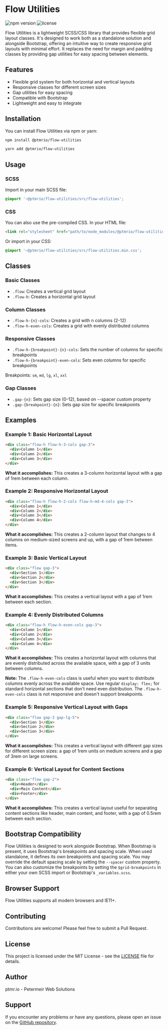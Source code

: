 # Flow Utilities

![npm version](https://img.shields.io/npm/v/@ptmrio/flow-utilities)
![license](https://img.shields.io/npm/l/@ptmrio/flow-utilities)

Flow Utilities is a lightweight SCSS/CSS library that provides flexible grid layout classes. It's designed to work both as a standalone solution and alongside Bootstrap, offering an intuitive way to create responsive grid layouts with minimal effort. It replaces the need for margin and padding classes by providing gap utilities for easy spacing between elements.

## Features

- Flexible grid system for both horizontal and vertical layouts
- Responsive classes for different screen sizes
- Gap utilities for easy spacing
- Compatible with Bootstrap
- Lightweight and easy to integrate

## Installation

You can install Flow Utilities via npm or yarn:

```bash
npm install @ptmrio/flow-utilities
```

```bash
yarn add @ptmrio/flow-utilities
```

## Usage

### SCSS

Import in your main SCSS file:

```scss
@import '~@ptmrio/flow-utilities/src/flow-utilities';
```

### CSS

You can also use the pre-compiled CSS. In your HTML file:

```html
<link rel="stylesheet" href="path/to/node_modules/@ptmrio/flow-utilities/src/flow-utilities.min.css">
```

Or import in your CSS:

```css
@import '~@ptmrio/flow-utilities/src/flow-utilities.min.css';
```

## Classes

### Basic Classes

- `.flow`: Creates a vertical grid layout
- `.flow-h`: Creates a horizontal grid layout

### Column Classes

- `.flow-h-{n}-cols`: Creates a grid with n columns (2-12)
- `.flow-h-even-cols`: Creates a grid with evenly distributed columns

### Responsive Classes

- `.flow-h-{breakpoint}-{n}-cols`: Sets the number of columns for specific breakpoints
- `.flow-h-{breakpoint}-even-cols`: Sets even columns for specific breakpoints

Breakpoints: `sm`, `md`, `lg`, `xl`, `xxl`

### Gap Classes

- `.gap-{n}`: Sets gap size (0-12), based on --spacer custom property
- `.gap-{breakpoint}-{n}`: Sets gap size for specific breakpoints

## Examples

### Example 1: Basic Horizontal Layout

```html
<div class="flow-h flow-h-3-cols gap-3">
  <div>Column 1</div>
  <div>Column 2</div>
  <div>Column 3</div>
</div>
```

**What it accomplishes:** This creates a 3-column horizontal layout with a gap of 1rem between each column.

### Example 2: Responsive Horizontal Layout

```html
<div class="flow-h flow-h-2-cols flow-h-md-4-cols gap-3">
  <div>Column 1</div>
  <div>Column 2</div>
  <div>Column 3</div>
  <div>Column 4</div>
</div>
```

**What it accomplishes:** This creates a 2-column layout that changes to 4 columns on medium-sized screens and up, with a gap of 1rem between items.

### Example 3: Basic Vertical Layout

```html
<div class="flow gap-3">
  <div>Section 1</div>
  <div>Section 2</div>
  <div>Section 3</div>
</div>
```

**What it accomplishes:** This creates a vertical layout with a gap of 1rem between each section.

### Example 4: Evenly Distributed Columns

```html
<div class="flow-h flow-h-even-cols gap-3">
  <div>Column 1</div>
  <div>Column 2</div>
  <div>Column 3</div>
  <div>Column 4</div>
</div>
```

**What it accomplishes:** This creates a horizontal layout with columns that are evenly distributed across the available space, with a gap of 3 units between columns.

**Note:** The `.flow-h-even-cols` class is useful when you want to distribute columns evenly across the available space. Use regular `display: flex;` for standard horizontal sections that don't need even distribution. The `.flow-h-even-cols` class is not responsive and doesn't support breakpoints.

### Example 5: Responsive Vertical Layout with Gaps

```html
<div class="flow gap-3 gap-lg-5">
  <div>Section 1</div>
  <div>Section 2</div>
  <div>Section 3</div>
</div>
```

**What it accomplishes:** This creates a vertical layout with different gap sizes for different screen sizes: a gap of 1rem units on medium screens and a gap of 3rem on large screens.

### Example 6: Vertical Layout for Content Sections

```html
<div class="flow gap-2">
  <div>Header</div>
  <div>Main Content</div>
  <div>Footer</div>
</div>
```

**What it accomplishes:** This creates a vertical layout useful for separating content sections like header, main content, and footer, with a gap of 0.5rem between each section.

## Bootstrap Compatibility

Flow Utilities is designed to work alongside Bootstrap. When Bootstrap is present, it uses Bootstrap's breakpoints and spacing scale. When used standalone, it defines its own breakpoints and spacing scale. You may override the default spacing scale by setting the `--spacer` custom property. You can also customize the breakpoints by setting the `$grid-breakpoints` in either your own SCSS import or Bootstrap's `_variables.scss`.

## Browser Support

Flow Utilities supports all modern browsers and IE11+.

## Contributing

Contributions are welcome! Please feel free to submit a Pull Request.

## License

This project is licensed under the MIT License - see the [LICENSE](LICENSE) file for details.

## Author

ptmr.io - Petermeir Web Solutions

## Support

If you encounter any problems or have any questions, please open an issue on the [GitHub repository](https://github.com/ptmrio/flow-utilities).